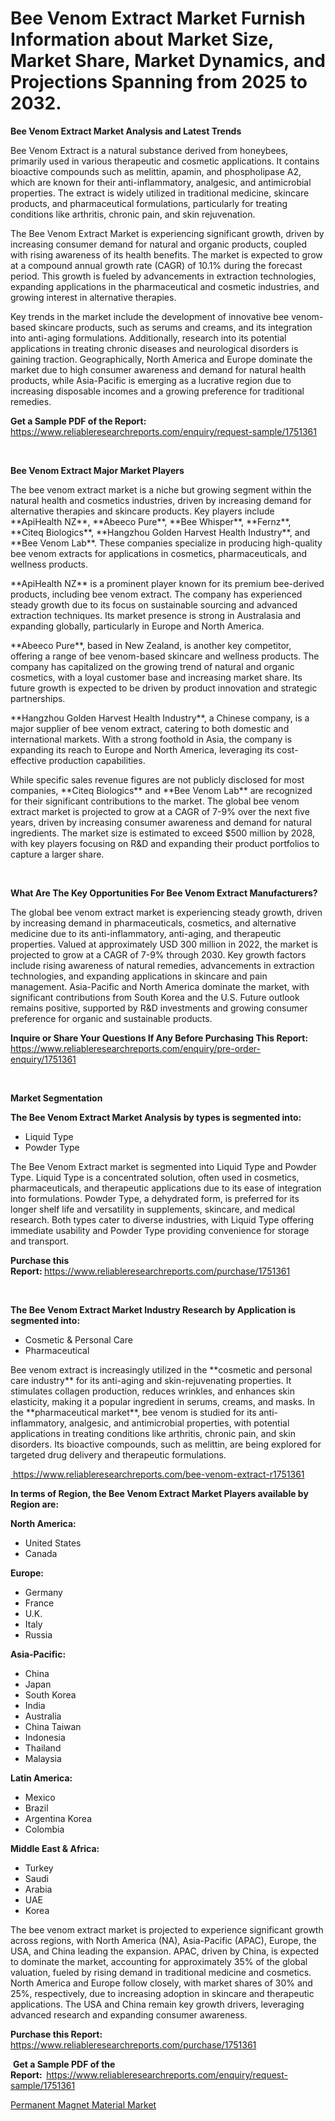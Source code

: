 <p><h1>Bee Venom Extract Market Furnish Information about Market Size, Market Share, Market Dynamics, and Projections Spanning from 2025 to 2032.</h1></p><p><strong>Bee Venom Extract Market Analysis and Latest Trends</strong></p>
<p><p>Bee Venom Extract is a natural substance derived from honeybees, primarily used in various therapeutic and cosmetic applications. It contains bioactive compounds such as melittin, apamin, and phospholipase A2, which are known for their anti-inflammatory, analgesic, and antimicrobial properties. The extract is widely utilized in traditional medicine, skincare products, and pharmaceutical formulations, particularly for treating conditions like arthritis, chronic pain, and skin rejuvenation.</p><p>The Bee Venom Extract Market is experiencing significant growth, driven by increasing consumer demand for natural and organic products, coupled with rising awareness of its health benefits. The market is expected to grow at a compound annual growth rate (CAGR) of 10.1% during the forecast period. This growth is fueled by advancements in extraction technologies, expanding applications in the pharmaceutical and cosmetic industries, and growing interest in alternative therapies.</p><p>Key trends in the market include the development of innovative bee venom-based skincare products, such as serums and creams, and its integration into anti-aging formulations. Additionally, research into its potential applications in treating chronic diseases and neurological disorders is gaining traction. Geographically, North America and Europe dominate the market due to high consumer awareness and demand for natural health products, while Asia-Pacific is emerging as a lucrative region due to increasing disposable incomes and a growing preference for traditional remedies.</p></p>
<p><strong>Get a Sample PDF of the Report:&nbsp;</strong> <a href="https://www.reliableresearchreports.com/enquiry/request-sample/1751361?utm_campaign=31&utm_medium=2&utm_source=Github&utm_content=ia&utm_term=26012025&utm_id=bee-venom-extract">https://www.reliableresearchreports.com/enquiry/request-sample/1751361</a></p>
<p>&nbsp;</p>
<p><strong>Bee Venom Extract Major Market Players</strong></p>
<p><p>The bee venom extract market is a niche but growing segment within the natural health and cosmetics industries, driven by increasing demand for alternative therapies and skincare products. Key players include **ApiHealth NZ**, **Abeeco Pure**, **Bee Whisper**, **Fernz**, **Citeq Biologics**, **Hangzhou Golden Harvest Health Industry**, and **Bee Venom Lab**. These companies specialize in producing high-quality bee venom extracts for applications in cosmetics, pharmaceuticals, and wellness products.</p><p>**ApiHealth NZ** is a prominent player known for its premium bee-derived products, including bee venom extract. The company has experienced steady growth due to its focus on sustainable sourcing and advanced extraction techniques. Its market presence is strong in Australasia and expanding globally, particularly in Europe and North America.</p><p>**Abeeco Pure**, based in New Zealand, is another key competitor, offering a range of bee venom-based skincare and wellness products. The company has capitalized on the growing trend of natural and organic cosmetics, with a loyal customer base and increasing market share. Its future growth is expected to be driven by product innovation and strategic partnerships.</p><p>**Hangzhou Golden Harvest Health Industry**, a Chinese company, is a major supplier of bee venom extract, catering to both domestic and international markets. With a strong foothold in Asia, the company is expanding its reach to Europe and North America, leveraging its cost-effective production capabilities.</p><p>While specific sales revenue figures are not publicly disclosed for most companies, **Citeq Biologics** and **Bee Venom Lab** are recognized for their significant contributions to the market. The global bee venom extract market is projected to grow at a CAGR of 7-9% over the next five years, driven by increasing consumer awareness and demand for natural ingredients. The market size is estimated to exceed $500 million by 2028, with key players focusing on R&D and expanding their product portfolios to capture a larger share.</p></p>
<p>&nbsp;</p>
<p><strong>What Are The Key Opportunities For Bee Venom Extract Manufacturers?</strong></p>
<p><p>The global bee venom extract market is experiencing steady growth, driven by increasing demand in pharmaceuticals, cosmetics, and alternative medicine due to its anti-inflammatory, anti-aging, and therapeutic properties. Valued at approximately USD 300 million in 2022, the market is projected to grow at a CAGR of 7-9% through 2030. Key growth factors include rising awareness of natural remedies, advancements in extraction technologies, and expanding applications in skincare and pain management. Asia-Pacific and North America dominate the market, with significant contributions from South Korea and the U.S. Future outlook remains positive, supported by R&D investments and growing consumer preference for organic and sustainable products.</p></p>
<p><strong>Inquire or Share Your Questions If Any Before Purchasing This Report:</strong> <a href="https://www.reliableresearchreports.com/enquiry/pre-order-enquiry/1751361?utm_campaign=31&utm_medium=2&utm_source=Github&utm_content=ia&utm_term=26012025&utm_id=bee-venom-extract">https://www.reliableresearchreports.com/enquiry/pre-order-enquiry/1751361</a></p>
<p>&nbsp;</p>
<p><strong>Market Segmentation</strong></p>
<p><strong>The Bee Venom Extract Market Analysis by types is segmented into:</strong></p>
<p><ul><li>Liquid Type</li><li>Powder Type</li></ul></p>
<p><p>The Bee Venom Extract market is segmented into Liquid Type and Powder Type. Liquid Type is a concentrated solution, often used in cosmetics, pharmaceuticals, and therapeutic applications due to its ease of integration into formulations. Powder Type, a dehydrated form, is preferred for its longer shelf life and versatility in supplements, skincare, and medical research. Both types cater to diverse industries, with Liquid Type offering immediate usability and Powder Type providing convenience for storage and transport.</p></p>
<p><strong>Purchase this Report:&nbsp;</strong><a href="https://www.reliableresearchreports.com/purchase/1751361?utm_campaign=31&utm_medium=2&utm_source=Github&utm_content=ia&utm_term=26012025&utm_id=bee-venom-extract">https://www.reliableresearchreports.com/purchase/1751361</a></p>
<p>&nbsp;</p>
<p><strong>The Bee Venom Extract Market Industry Research by Application is segmented into:</strong></p>
<p><ul><li>Cosmetic & Personal Care</li><li>Pharmaceutical</li></ul></p>
<p><p>Bee venom extract is increasingly utilized in the **cosmetic and personal care industry** for its anti-aging and skin-rejuvenating properties. It stimulates collagen production, reduces wrinkles, and enhances skin elasticity, making it a popular ingredient in serums, creams, and masks. In the **pharmaceutical market**, bee venom is studied for its anti-inflammatory, analgesic, and antimicrobial properties, with potential applications in treating conditions like arthritis, chronic pain, and skin disorders. Its bioactive compounds, such as melittin, are being explored for targeted drug delivery and therapeutic formulations.</p></p>
<p><a href="https://www.reliableresearchreports.com/bee-venom-extract-r1751361?utm_campaign=31&utm_medium=2&utm_source=Github&utm_content=ia&utm_term=26012025&utm_id=bee-venom-extract">&nbsp;https://www.reliableresearchreports.com/bee-venom-extract-r1751361</a></p>
<p><strong>In terms of Region, the Bee Venom Extract Market Players available by Region are:</strong></p>
<p>
    <p> <strong> North America: </strong>
        <ul>
            <li>United States</li>
            <li>Canada</li>
        </ul>
        </p> 
    <p> <strong> Europe: </strong>
        <ul>
            <li>Germany</li>
            <li>France</li>
            <li>U.K.</li>
            <li>Italy</li>
            <li>Russia</li>
        </ul>
        </p> 
    <p> <strong> Asia-Pacific: </strong>
        <ul>
            <li>China</li>
            <li>Japan</li>
            <li>South Korea</li>
            <li>India</li>
            <li>Australia</li>
            <li>China Taiwan</li>
            <li>Indonesia</li>
            <li>Thailand</li>
            <li>Malaysia</li>
        </ul>
        </p> 
    <p> <strong> Latin America: </strong>
        <ul>
            <li>Mexico</li>
            <li>Brazil</li>
            <li>Argentina Korea</li>
            <li>Colombia</li>
        </ul>
        </p> 
    <p> <strong> Middle East & Africa: </strong>
        <ul>
            <li>Turkey</li>
            <li>Saudi</li>
            <li>Arabia</li>
            <li>UAE</li>
            <li>Korea</li>
        </ul>
    </p>
    </p>
<p><p>The bee venom extract market is projected to experience significant growth across regions, with North America (NA), Asia-Pacific (APAC), Europe, the USA, and China leading the expansion. APAC, driven by China, is expected to dominate the market, accounting for approximately 35% of the global valuation, fueled by rising demand in traditional medicine and cosmetics. North America and Europe follow closely, with market shares of 30% and 25%, respectively, due to increasing adoption in skincare and therapeutic applications. The USA and China remain key growth drivers, leveraging advanced research and expanding consumer awareness.</p></p>
<p><strong>Purchase this Report: </strong><a href="https://www.reliableresearchreports.com/purchase/1751361?utm_campaign=31&utm_medium=2&utm_source=Github&utm_content=ia&utm_term=26012025&utm_id=bee-venom-extract">https://www.reliableresearchreports.com/purchase/1751361</a></p>
<p>&nbsp;<strong>Get a Sample PDF of the Report:&nbsp;&nbsp;</strong><a href="https://www.reliableresearchreports.com/enquiry/request-sample/1751361?utm_campaign=31&utm_medium=2&utm_source=Github&utm_content=ia&utm_term=26012025&utm_id=bee-venom-extract">https://www.reliableresearchreports.com/enquiry/request-sample/1751361</a></p>
<p><strong></strong></p>
<p><p><a href="https://github.com/yazminwollma30/Market-Research-Report-List-1/blob/main/permanent-magnet-material-market.md?utm_campaign=31&utm_medium=2&utm_source=Github&utm_content=ia&utm_term=26012025&utm_id=bee-venom-extract">Permanent Magnet Material Market</a></p></p>